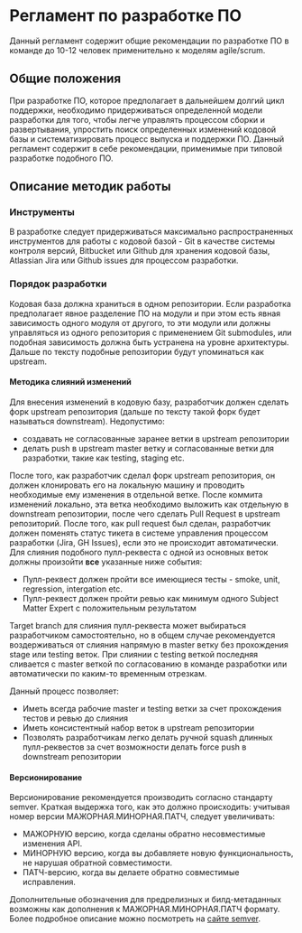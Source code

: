 # Регламент по разработке ПО

Данный регламент содержит общие рекомендации по разработке ПО в команде до
10-12 человек применительно к моделям agile/scrum.


## Общие положения

При разработке ПО, которое предполагает в дальнейшем долгий цикл поддержки,
необходимо придерживаться определенной модели разработки для того, чтобы легче
управлять процессом сборки и развертывания, упростить поиск определенных
изменений кодовой базы и систематизировать процесс выпуска и поддержки ПО.
Данный регламент содержит в себе рекомендации, применимые при типовой
разработке подобного ПО.


## Описание методик работы
### Инструменты

В разработке следует придерживаться максимально распространенных инструментов
для работы с кодовой базой - Git в качестве системы контроля версий, Bitbucket
или Github для хранения кодовой базы, Atlassian Jira или Github issues для
процессом разработки.

### Порядок разработки

Кодовая база должна храниться в одном репозитории. Если разработка предполагает
явное разделение ПО на модули и при этом есть явная зависимость одного модуля
от другого, то эти модули или должны управляться из одного репозитория с
применением Git submodules, или подобная зависимость должна быть устранена на
уровне архитектуры. Дальше по тексту подобные репозитории будут упоминаться как
upstream.

#### Методика слияний изменений

Для внесения изменений в кодовую базу, разработчик должен сделать форк upstream
репозитория (дальше по тексту такой форк будет называться downstream).
Недопустимо:

* создавать не согласованные заранее ветки в upstream репозитории
* делать push в upstream master ветку и согласованные ветки для разработки,
  такие как testing, staging etc.

После того, как разработчик сделал форк upstream репозитория, он должен
клонировать его на локальную машину и проводить необходимые ему изменения в
отдельной ветке. После коммита изменений локально, эта ветка необходимо
выложить как отдельную в downstream репозитории, после чего сделать Pull
Request в upstream репозиторий. После того, как pull request был сделан,
разработчик должен поменять статус тикета в системе управления процессом
разработки (Jira, GH Issues), если это не происходит автоматически. Для
слияния подобного пулл-реквеста с одной из основных веток должны произойти
**все** указанные ниже события:

* Пулл-реквест должен пройти все имеющиеся тесты - smoke, unit, regression,
  intergation etc.
* Пулл-реквест должен пройти ревью как минимум одного Subject Matter Expert с
  положительным результатом

Target branch для слияния пулл-реквеста может выбираться разработчиком
самостоятельно, но в общем случае рекомендуется воздерживаться от слияния
напрямую в master ветку без прохождения stage или testing веток. При слиянии с
testing веткой последняя сливается с master веткой по согласованию в команде
разработки или автоматически по каким-то временным отрезкам.

Данный процесс позволяет:

* Иметь всегда рабочие master и testing ветки за счет прохождения тестов и
  ревью до слияния
* Иметь консистентный набор веток в upstream репозитории
* Позволять разработчикам легко делать ручной squash длинных пулл-реквестов
  за счет возможности делать force push в downstream репозитории

#### Версионирование

Версионирование рекомендуется производить согласно стандарту semver. Краткая
выдержка того, как это должно происходить:
учитывая номер версии МАЖОРНАЯ.МИНОРНАЯ.ПАТЧ, следует увеличивать:

* МАЖОРНУЮ версию, когда сделаны обратно несовместимые изменения API.
* МИНОРНУЮ версию, когда вы добавляете новую функциональность, не нарушая
  обратной совместимости.
* ПАТЧ-версию, когда вы делаете обратно совместимые исправления.

Дополнительные обозначения для предрелизных и билд-метаданных возможны как
дополнения к МАЖОРНАЯ.МИНОРНАЯ.ПАТЧ формату. Более подробное описание можно
посмотреть на [сайте semver][1].

[1]: https://semver.org/lang/ru/
